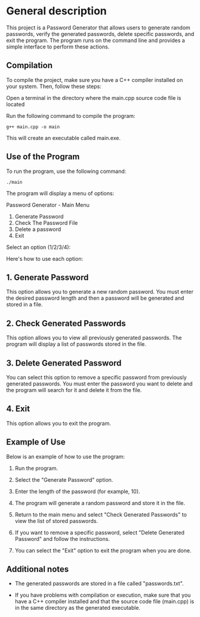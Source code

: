 # General description

This project is a Password Generator that allows users to generate random passwords, verify the generated passwords, delete specific passwords, and exit the program. The program runs on the command line and provides a simple interface to perform these actions.

## Compilation

To compile the project, make sure you have a C++ compiler installed on your system. Then, follow these steps:

Open a terminal in the directory where the main.cpp source code file is located

Run the following command to compile the program:

```shell
g++ main.cpp -o main
```

This will create an executable called main.exe.

## Use of the Program

To run the program, use the following command:

```shell
./main
```

The program will display a menu of options:

Password Generator - Main Menu

1. Generate Password
2. Check The Password File
3. Delete a password
4. Exit

Select an option (1/2/3/4):

Here's how to use each option:

## 1. Generate Password

This option allows you to generate a new random password. You must enter the desired password length and then a password will be generated and stored in a file.

## 2. Check Generated Passwords

This option allows you to view all previously generated passwords. The program will display a list of passwords stored in the file.

## 3. Delete Generated Password

You can select this option to remove a specific password from previously generated passwords. You must enter the password you want to delete and the program will search for it and delete it from the file.

## 4. Exit

This option allows you to exit the program.

## Example of Use

Below is an example of how to use the program:

1. Run the program.

2. Select the "Generate Password" option.

3. Enter the length of the password (for example, 10).

4. The program will generate a random password and store it in the file.

5. Return to the main menu and select "Check Generated Passwords" to view the list of stored passwords.

6. If you want to remove a specific password, select "Delete Generated Password" and follow the instructions.

7. You can select the "Exit" option to exit the program when you are done.

## Additional notes

- The generated passwords are stored in a file called "passwords.txt".

- If you have problems with compilation or execution, make sure that you have a C++ compiler installed and that the source code file (main.cpp) is in the same directory as the generated executable.
